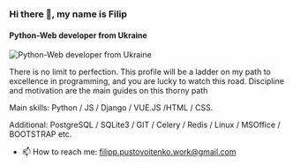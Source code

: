 ### Hi there 👋, my name is Filip
#### Python-Web developer from Ukraine
![Python-Web developer from Ukraine](https://images.wallpaperscraft.com/image/single/snake_python_predator_reptile_106830_1920x1080.jpg)

There is no limit to perfection. This profile will be a ladder on my path to excellence in programming, and you are lucky to watch this road. Discipline and motivation are the main guides on this thorny path

 Main skills: Python / JS / Django / VUE.JS /HTML / CSS. <br>
 
 Additional: PostgreSQL / SQLite3 /  GIT / Celery / Redis / Linux / MSOffice / BOOTSTRAP etc. 


- 📫 How to reach me: filipp.pustovoitenko.work@gmail.com

